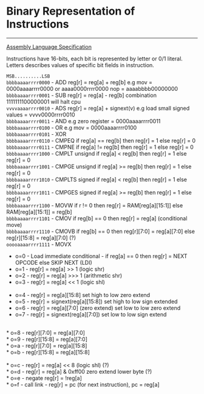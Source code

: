 # Binary Representation of Instructions
___
[Assembly Language Specification](assembly.md)

Instructions have 16-bits, each bit is represented by letter or 0/1 literal. Letters describes
values of specific bit fields in instruction.


`MSB..........LSB`<br>
`bbbbaaaarrrr0000` - ADD reg[r] = reg[a] + reg[b] e.g mov = 0000aaaarrrr0000 or aaaa0000rrrr0000 nop = aaaabbbb00000000 <br>
`bbbbaaaarrrr0001` - SUB reg[r] = reg[a] - reg[b]   combination 1111111100000001 will halt cpu<br>
`vvvvaaaarrrr0010` - ADS reg[r] = reg[a] + signext(v)  e.g load small signed values = vvvv0000rrrr0010<br>
`bbbbaaaarrrr0011` - AND		e.g zero register = 0000aaaarrrr0011<br>
`bbbbaaaarrrr0100` - OR		e.g mov = 0000aaaarrrr0100<br>
`bbbbaaaarrrr0101` - XOR<br>
`bbbbaaaarrrr0110` - CMPEQ         if reg[a] == reg[b] then reg[r] = 1 else reg[r] = 0<br>
`bbbbaaaarrrr0111` - CMPNE         if reg[a] != reg[b] then reg[r] = 1 else reg[r] = 0<br>
`bbbbaaaarrrr1000` - CMPLT unsignd if reg[a] <  reg[b] then reg[r] = 1 else reg[r] = 0<br>
`bbbbaaaarrrr1001` - CMPGE unsignd if reg[a] >= reg[b] then reg[r] = 1 else reg[r] = 0<br>
`bbbbaaaarrrr1010` - CMPLTS signed if reg[a] <  reg[b] then reg[r] = 1 else reg[r] = 0<br>
`bbbbaaaarrrr1011` - CMPGES signed if reg[a] >= reg[b] then reg[r] = 1 else reg[r] = 0<br>
`bbbbaaaarrrr1100` - MOVW if r != 0 then reg[r] = RAM[reg[a][15:1]] else RAM[reg[a][15:1]] = reg[b]<br>
`bbbbaaaarrrr1101` - CMOV if reg[b] == 0 then reg[r] = reg[a] (conditional move)<br>
`bbbbaaaarrrr1110` - CMOVB if reg[b] == 0 then reg[r][7:0] = reg[a][7:0] else reg[r][15:8] = reg[a][7:0] (?)<br>
`ooooaaaarrrr1111` - MOVX<br>
* o=0 - Load immediate conditional - if reg[a] == 0 then reg[r] = NEXT OPCODE else SKIP NEXT (LDI)<br>
* o=1 - reg[r] = reg[a] >> 1 (logic shr)<br>
* o=2 - reg[r] = reg[a] >>> 1 (arithmetic shr)<br>
* o=3 - reg[r] = reg[a] << 1 (logic shl)<br>
  <br>
* o=4 - reg[r] = reg[a][15:8] set high to low zero extend<br>
* o=5 - reg[r] = signext(reg[a][15:8]) set high to low sign extended<br>
* o=6 - reg[r] = reg[a][7:0] (zero extend) set low to low zero extend<br>
* o=7 - reg[r] = signext(reg[a][7:0]) set low to low sign extend<br>
<br>
* o=8 - reg[r][7:0] = reg[a][7:0]<br>
* o=9 - reg[r][15:8] = reg[a][7:0]<br>
* o=a - reg[r][7:0] = reg[a][15:8]<br>
* o=b - reg[r][15:8] = reg[a][15:8]<br>
  <br>
* o=c - reg[r] = reg[a] << 8 (logic shl) (?)<br>
* o=d - reg[r] = reg[a] & 0xff00 zero extend lower byte (?)<br>
* o=e - negate   reg[r] = !reg[a]<br>
* o=f - call link - reg[r] = pc (for next instruction), pc = reg[a]<br>
